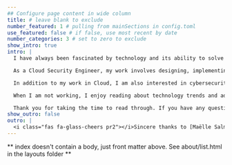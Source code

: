 ```yaml
---
## Configure page content in wide column
title: # leave blank to exclude
number_featured: 1 # pulling from mainSections in config.toml
use_featured: false # if false, use most recent by date
number_categories: 3 # set to zero to exclude
show_intro: true
intro: |
  I have always been fascinated by technology and its ability to solve complex problems. This passion led me to pursue a career in Cloud and Security.

  As a Cloud Security Engineer, my work involves designing, implementing, maintaining and securing cloud infrastructure to support software applications. I am particularly interested in the automation aspect of DevOps, as I believe that it can help teams to work more efficiently and effectively. I have experience working with AWS, Azure & GCP and I am always eager to learn new cloud technologies.

  In addition to my work in Cloud, I am also interested in cybersecurity. With the increasing prevalence of cyber attacks, I believe that it is essential for all technology professionals to have a solid understanding of cybersecurity principles. I am constantly learning about the latest threats and best practices to protect against them.

  When I am not working, I enjoy reading about technology trends and advancements. I also enjoy programming and solving machines and CTFs on hackthebox.eu and tryhackme.com.

  Thank you for taking the time to read through. If you have any questions or would like to connect, please feel free to reach out to me.
show_outro: false
outro: |
  <i class="fas fa-glass-cheers pr2"></i>Sincere thanks to [Maëlle Salmon](https://masalmon.eu/) for her help naming this Hugo theme!
---
```


** index doesn't contain a body, just front matter above.
See about/list.html in the layouts folder **